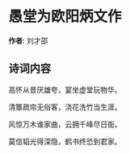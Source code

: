 # 愚堂为欧阳炳文作

**作者**: 刘才邵

## 诗词内容

高怀从昔厌雄夸，宴坐虚堂玩物华。

清簟疏帘无俗客，浇花洗竹当生涯。

风惊万木谁家曲，云拥千峰尽日衙。

莫信韬光得深隐，鹤书终恐到君家。

